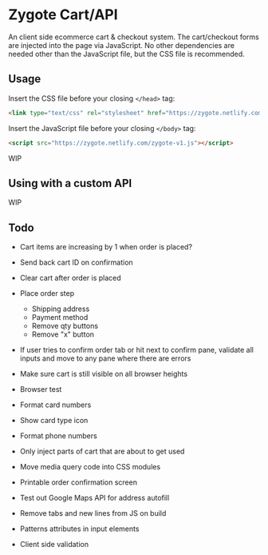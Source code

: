 # Zygote Cart/API

An client side ecommerce cart & checkout system. The cart/checkout forms are injected into the page via JavaScript. No other dependencies are needed other than the JavaScript file, but the CSS file is recommended.

## Usage

Insert the CSS file before your closing `</head>` tag:
```html
<link type="text/css" rel="stylesheet" href="https://zygote.netlify.com/zygote-v1.css">
```

Insert the JavaScript file before your closing `</body>` tag:
```html
<script src="https://zygote.netlify.com/zygote-v1.js"></script>
```

WIP

## Using with a custom API

WIP

## Todo
- Cart items are increasing by 1 when order is placed?
- Send back cart ID on confirmation
- Clear cart after order is placed
- Place order step
	+ Shipping address
	+ Payment method
	+ Remove qty buttons
	+ Remove "x" button
- If user tries to confirm order tab or hit next to confirm pane, validate all inputs and move to any pane where there are errors
- Make sure cart is still visible on all browser heights
- Browser test

- Format card numbers
- Show card type icon
- Format phone numbers
- Only inject parts of cart that are about to get used
- Move media query code into CSS modules
- Printable order confirmation screen
- Test out Google Maps API for address autofill
- Remove tabs and new lines from JS on build
- Patterns attributes in input elements
- Client side validation
